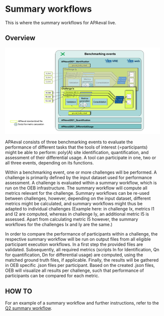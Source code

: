 # Summary workflows
This is where the summary workflows for APAeval live.

## Overview
![apaeval-swfs][apaeval-swfs]

APAeval consists of three benchmarking events to evaluate the performance of different tasks that the tools of interest (=participants) might be able to perform: poly(A) site identification, quantification, and assessment of their differential usage. A tool can participate in one, two or all three events, depending on its functions.   

Within a benchmarking event, one or more challenges will be performed. A challenge is primarily defined by the input dataset used for performance assessment. A challenge is evaluated within a summary workflow, which is run on the OEB infrastructure. The summary workflow will compute all metrics relevant for the challenge. Summary workflows can be re-used between challenges, however, depending on the input dataset, different metrics might be calculated, and summary workflows might thus be adapted to individual challenges (Example here: in challenge Ix, metrics I1 and I2 are computed, whereas in challenge Iy, an additional metric I5 is assessed. Apart from calculating metric I5 however, the summary workflows for the challenges Ix and Iy are the same.)    

In order to compare the performance of participants within a challenge, the respective summary workflow will be run on output files from all eligible participant execution workflows. In a first step the provided files are validated. Subsequently, all required metrics (scripts In for Identification, Qn for quantification, Dn for differential usage) are computed, using the matched ground truth files, if applicable. Finally, the results will be gathered in OEB specific .json files per participant.
Based on the created .json files, OEB will visualize all results per challenge, such that performance of participants can be compared for each metric.


## HOW TO
For an example of a summary workflow and further instructions, refer to the [Q2 summary workflow][q2-swf].

[//]: # (References)
[apaeval-swfs]: ../images/SWFs.png
[q2-swf]: quantification/Q2/README.md